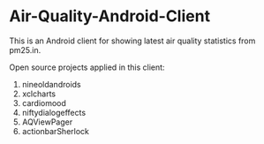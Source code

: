 # Air-Quality-Android-Client

This is an Android client for showing latest air quality statistics from pm25.in. 

Open source projects applied in this client:
1. nineoldandroids
2. xclcharts
3. cardiomood
4. niftydialogeffects
5. AQViewPager
6. actionbarSherlock
